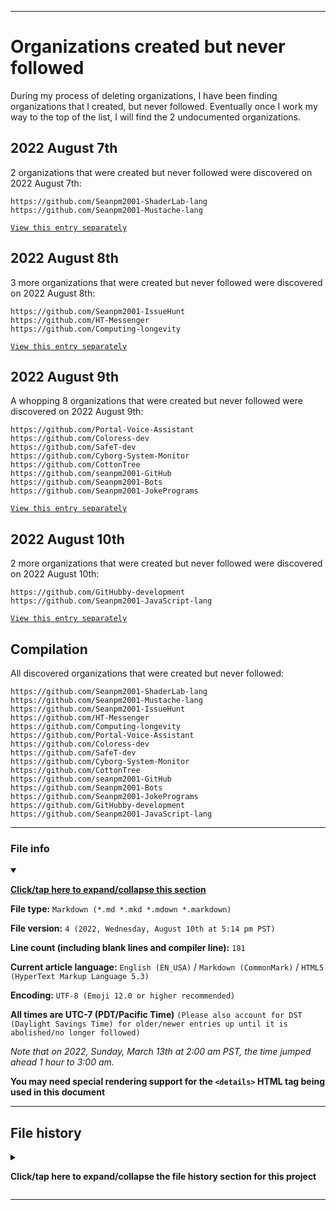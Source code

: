 
***

# Organizations created but never followed

During my process of deleting organizations, I have been finding organizations that I created, but never followed. Eventually once I work my way to the top of the list, I will find the 2 undocumented organizations.

## 2022 August 7th

2 organizations that were created but never followed were discovered on 2022 August 7th:

```urll
https://github.com/Seanpm2001-ShaderLab-lang
https://github.com/Seanpm2001-Mustache-lang
```

[`View this entry separately`](/Follows/NeverFollowed/Discoveries/2022/08_August/07/README.urll)

## 2022 August 8th

3 more organizations that were created but never followed were discovered on 2022 August 8th:

```urll
https://github.com/Seanpm2001-IssueHunt
https://github.com/HT-Messenger
https://github.com/Computing-longevity
```

[`View this entry separately`](/Follows/NeverFollowed/Discoveries/2022/08_August/08/README.urll)

## 2022 August 9th

A whopping 8 organizations that were created but never followed were discovered on 2022 August 9th:

```urll
https://github.com/Portal-Voice-Assistant
https://github.com/Coloress-dev
https://github.com/SafeT-dev
https://github.com/Cyborg-System-Monitor
https://github.com/CottonTree
https://github.com/seanpm2001-GitHub
https://github.com/Seanpm2001-Bots
https://github.com/Seanpm2001-JokePrograms
```

[`View this entry separately`](/Follows/NeverFollowed/Discoveries/2022/08_August/09/README.urll)

## 2022 August 10th

2 more organizations that were created but never followed were discovered on 2022 August 10th:

```urll
https://github.com/GitHubby-development
https://github.com/Seanpm2001-JavaScript-lang
```

[`View this entry separately`](/Follows/NeverFollowed/Discoveries/2022/08_August/10/README.urll)

## Compilation

All discovered organizations that were created but never followed:

```urll
https://github.com/Seanpm2001-ShaderLab-lang
https://github.com/Seanpm2001-Mustache-lang
https://github.com/Seanpm2001-IssueHunt
https://github.com/HT-Messenger
https://github.com/Computing-longevity
https://github.com/Portal-Voice-Assistant
https://github.com/Coloress-dev
https://github.com/SafeT-dev
https://github.com/Cyborg-System-Monitor
https://github.com/CottonTree
https://github.com/seanpm2001-GitHub
https://github.com/Seanpm2001-Bots
https://github.com/Seanpm2001-JokePrograms
https://github.com/GitHubby-development
https://github.com/Seanpm2001-JavaScript-lang
```

***

### File info

<details open><summary><p lang="en"><b><u>Click/tap here to expand/collapse this section</u></b></p></summary>

**File type:** `Markdown (*.md *.mkd *.mdown *.markdown)`

**File version:** `4 (2022, Wednesday, August 10th at 5:14 pm PST)`

**Line count (including blank lines and compiler line):** `181`

**Current article language:** `English (EN_USA)` / `Markdown (CommonMark)` / `HTML5 (HyperText Markup Language 5.3)`

**Encoding:** `UTF-8 (Emoji 12.0 or higher recommended)`

**All times are UTC-7 (PDT/Pacific Time)** `(Please also account for DST (Daylight Savings Time) for older/newer entries up until it is abolished/no longer followed)`

_Note that on 2022, Sunday, March 13th at 2:00 am PST, the time jumped ahead 1 hour to 3:00 am._

**You may need special rendering support for the `<details>` HTML tag being used in this document**

</details>

***

## File history

<details><summary><p lang="en"><b>Click/tap here to expand/collapse the file history section for this project</b></p></summary>

<details><summary><p lang="en"><b>Version 1 (2022, Sunday, August 7th at 4:19 pm PST)</b></p></summary>

**This version was made by:** [`@seanpm2001`](https://github.com/seanpm2001/)

**View this release separately:** [`Click/tap here`](/Follows/NeverFollowed/!OldVersions/README/English/USA/README_V1.md)

> Changes:

- [x] Started the file
- [x] Added the title section
- [x] Added the `2022 August 7th` section
- [x] Added the `file info` section
- [x] Added the `file history` section
- [ ] No other changes in version 1

</details>

<details><summary><p lang="en"><b>Version 2 (2022, Monday, August 8th at 5:24 pm PST)</b></p></summary>

**This version was made by:** [`@seanpm2001`](https://github.com/seanpm2001/)

**View this release separately:** [`Click/tap here`](/Follows/NeverFollowed/!OldVersions/README/English/USA/README_V2.md)

> Changes:

- [x] Added the `2022 August 8th` section
- [x] Updated the `file info` section
- [x] Updated the `file history` section
- [ ] No other changes in version 2

</details>

<details><summary><p lang="en"><b>Version 3 (2022, Tuesday, August 9th at 5:11 pm PST)</b></p></summary>

**This version was made by:** [`@seanpm2001`](https://github.com/seanpm2001/)

**View this release separately:** [`Click/tap here`](/Follows/NeverFollowed/!OldVersions/README/English/USA/README_V3.md)

> Changes:

- [x] Added the `2022 August 9th` section
- [x] Added the `Compilation` section
- [x] Updated the `file info` section
- [x] Updated the `file history` section
- [ ] No other changes in version 3

</details>

<details><summary><p lang="en"><b>Version 4 (2022, Wednesday, August 10th at 5:14 pm PST)</b></p></summary>

**This version was made by:** [`@seanpm2001`](https://github.com/seanpm2001/)

**View this release separately:** [`Click/tap here`](/Follows/NeverFollowed/!OldVersions/README/English/USA/README_V4.md)

> Changes:

- [x] Updated the `2022 August 7th` section to add a link to the local file
- [x] Updated the `2022 August 8th` section to add a link to the local file
- [x] Updated the `2022 August 9th` section to add a link to the local file
- [x] Added the `2022 August 10th` section
- [x] Updated the `Compilation` section
- [x] Updated the `file info` section
- [x] Updated the `file history` section
- [ ] No other changes in version 4

</details>

</details>

***
